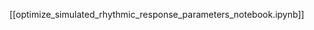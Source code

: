 <!--
# Title: 7.9 Optimize simulated rhythmic response parameters
# Updated: 2025-02-04
#
# Contributors:
    # Carolina Fernandez <cxf418@miami.edu>
-->

[[optimize_simulated_rhythmic_response_parameters_notebook.ipynb]]
